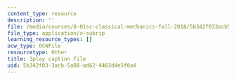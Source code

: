```yaml
---
content_type: resource
description: ''
file: /media/courses/8-01sc-classical-mechanics-fall-2016/5b342f033acb5a88ad624463d4e5f0a4_sffRo1-_D8E.vtt
file_type: application/x-subrip
learning_resource_types: []
ocw_type: OCWFile
resourcetype: Other
title: 3play caption file
uid: 5b342f03-3acb-5a88-ad62-4463d4e5f0a4
---
```

